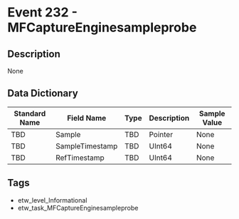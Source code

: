 # Event 232 - MFCaptureEnginesampleprobe

## Description
None

## Data Dictionary
|Standard Name|Field Name|Type|Description|Sample Value|
|---|---|---|---|---|
|TBD|Sample|TBD|Pointer|None|None|
|TBD|SampleTimestamp|TBD|UInt64|None|None|
|TBD|RefTimestamp|TBD|UInt64|None|None|

## Tags
* etw_level_Informational
* etw_task_MFCaptureEnginesampleprobe